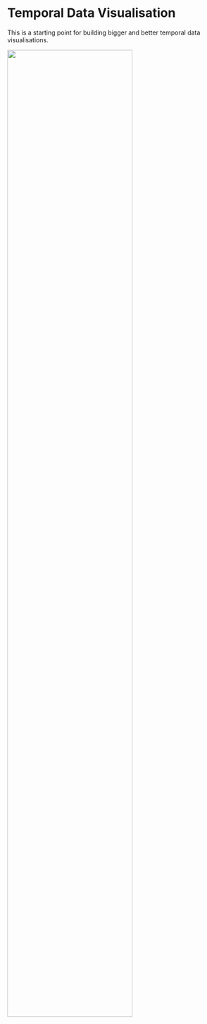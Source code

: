 # Temporal Data Visualisation

This is a starting point for building bigger and better temporal data visualisations.

<img src="https://github.com/user-attachments/assets/5a1b2e3a-3b5f-424c-a3b6-854fdb54956c" width="75%" height="75%" />
